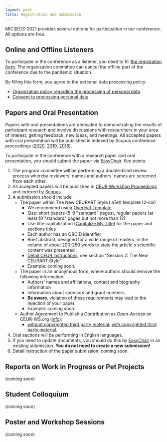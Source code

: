 ```yaml
---
layout: post
title: Registration and Submission
---
```


MICSECS-2021 provides several options for participation in our conference. All options are free. 

## Online and Offline Listeners

To participate in the conference as a listener, you need to fill [the registration form](https://forms.yandex.ru/u/61113d7cc3b6521badef9398/). The organization committee can cancel the offline part of the conference due to the pandemic situation.

By filling this form, you agree to the personal data processing policy: 

- [Organization policy regarding the processing of personal data](assets/pdfs/micsecs_pol_en.pdf)
- [Consent to processing personal data](assets/pdfs/micsecs_a_en.pdf)

## Papers and Oral Presentation

Papers with oral presentations are dedicated to demonstrating the results of participant research and involve discussions with researchers in your area of interest, getting feedback, new ideas, and meetings. All accepted papers with oral presentation will be published in indexed by Scopus conference proceedings ([2020](http://ceur-ws.org/Vol-2893/), [2019](http://ceur-ws.org/Vol-2590/), [2018](http://ceur-ws.org/Vol-2344/)). 

To participate in the conference with a research paper and oral presentation, you should submit the paper via [EasyChair](https://easychair.org/conferences/?conf=micsecs2021). Key points:
1. The program committee will be performing a double-blind review process whereby reviewers' names and authors' names are screened from each other. 
2. All accepted papers will be published in [CEUR Workshop Proceedings](http://ceur-ws.org) and indexed by [Scopus](https://www.scopus.com).
3. A submission should include:
    - The paper within The New CEURART Style LaTeX template (2-col)
        - We recommend using [Overleaf Template](https://www.overleaf.com/latex/templates/template-for-submissions-to-ceur-workshop-proceedings-ceur-ws-dot-org/hpvjjzhjxzjk)
        - Size: short papers (5-9 "standard" pages), regular papers (at least 10 "standard" pages but not more than 12)
        - Use title capitalization ([Capitalize My Title](https://capitalizemytitle.com)) for the paper and sections titles
        - Each author has an ORCID identifier
        - Brief abstract, designed for a wide range of readers, in the volume of about 200-250 words to state the article's scientific content was presented
        - [Detail CEUR instructions](http://ceur-ws.org/Vol-XXX/), see section "Session 2: The New CEURART Style"
        - Example: coming soon.
    - The paper in an anonymous form, where authors should remove the following information:
        - Authors' names and affiliations, contact and biography information
        - Information about sponsors and grant numbers
        - **Be aware**, violation of these requirements may lead to the rejection of your paper.
        - Example: coming soon.
    - Author Agreement to Publish a Contribution as Open-Access on CEUR-WS.org ([info](http://ceur-ws.org/HOWTOSUBMIT.html)):
        - [without copyrighted third party material](http://ceur-ws.org/ceur-author-agreement-ccby-ntp.pdf?ver=2021-02-12);
         [with copyrighted third party material](http://ceur-ws.org/ceur-author-agreement-ccby-tp.pdf?ver=2021-02-12).
4. Oral sections will be performing in English languages.
5. If you need to update documents, you should do this by [EasyChair](https://easychair.org/conferences/?conf=micsecs2021) in an existing submission. **You do not need to create a new submission!**
6. Detail instruction of the paper submission: coming soon.


## Reports on Work in Progress or Pet Projects

(coming soon)

## Student Colloquium

(coming soon)

## Poster and Workshop Sessions

(coming soon)
